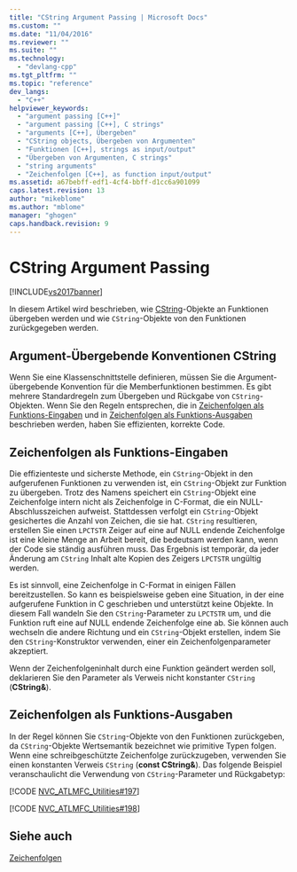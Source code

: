 ```yaml
---
title: "CString Argument Passing | Microsoft Docs"
ms.custom: ""
ms.date: "11/04/2016"
ms.reviewer: ""
ms.suite: ""
ms.technology: 
  - "devlang-cpp"
ms.tgt_pltfrm: ""
ms.topic: "reference"
dev_langs: 
  - "C++"
helpviewer_keywords: 
  - "argument passing [C++]"
  - "argument passing [C++], C strings"
  - "arguments [C++], Übergeben"
  - "CString objects, Übergeben von Argumenten"
  - "Funktionen [C++], strings as input/output"
  - "Übergeben von Argumenten, C strings"
  - "string arguments"
  - "Zeichenfolgen [C++], as function input/output"
ms.assetid: a67bebff-edf1-4cf4-bbff-d1cc6a901099
caps.latest.revision: 13
author: "mikeblome"
ms.author: "mblome"
manager: "ghogen"
caps.handback.revision: 9
---
```

# CString Argument Passing
[!INCLUDE[vs2017banner](../assembler/inline/includes/vs2017banner.md)]

In diesem Artikel wird beschrieben, wie [CString](../atl-mfc-shared/reference/cstringt-class.md)\-Objekte an Funktionen übergeben werden und wie `CString`\-Objekte von den Funktionen zurückgegeben werden.  
  
##  <a name="_core_cstring_argument.2d.passing_conventions"></a> Argument\-Übergebende Konventionen CString  
 Wenn Sie eine Klassenschnittstelle definieren, müssen Sie die Argument\-übergebende Konvention für die Memberfunktionen bestimmen.  Es gibt mehrere Standardregeln zum Übergeben und Rückgabe von `CString`\-Objekten.  Wenn Sie den Regeln entsprechen, die in [Zeichenfolgen als Funktions\-Eingaben](#_core_strings_as_function_inputs) und in [Zeichenfolgen als Funktions\-Ausgaben](#_core_strings_as_function_outputs) beschrieben werden, haben Sie effizienten, korrekte Code.  
  
##  <a name="_core_strings_as_function_inputs"></a> Zeichenfolgen als Funktions\-Eingaben  
 Die effizienteste und sicherste Methode, ein `CString`\-Objekt in den aufgerufenen Funktionen zu verwenden ist, ein `CString`\-Objekt zur Funktion zu übergeben.  Trotz des Namens speichert ein `CString`\-Objekt eine Zeichenfolge intern nicht als Zeichenfolge in C\-Format, die ein NULL\-Abschlusszeichen aufweist.  Stattdessen verfolgt ein `CString`\-Objekt gesichertes die Anzahl von Zeichen, die sie hat.  `CString` resultieren, erstellen Sie einen `LPCTSTR` Zeiger auf eine auf NULL endende Zeichenfolge ist eine kleine Menge an Arbeit bereit, die bedeutsam werden kann, wenn der Code sie ständig ausführen muss.  Das Ergebnis ist temporär, da jeder Änderung am `CString` Inhalt alte Kopien des Zeigers `LPCTSTR` ungültig werden.  
  
 Es ist sinnvoll, eine Zeichenfolge in C\-Format in einigen Fällen bereitzustellen.  So kann es beispielsweise geben eine Situation, in der eine aufgerufene Funktion in C geschrieben und unterstützt keine Objekte.  In diesem Fall wandeln Sie den `CString`\-Parameter zu `LPCTSTR` um, und die Funktion ruft eine auf NULL endende Zeichenfolge eine ab.  Sie können auch wechseln die andere Richtung und ein `CString`\-Objekt erstellen, indem Sie den `CString`\-Konstruktor verwenden, einer ein Zeichenfolgenparameter akzeptiert.  
  
 Wenn der Zeichenfolgeninhalt durch eine Funktion geändert werden soll, deklarieren Sie den Parameter als Verweis nicht konstanter `CString` \(**CString&**\).  
  
##  <a name="_core_strings_as_function_outputs"></a> Zeichenfolgen als Funktions\-Ausgaben  
 In der Regel können Sie `CString`\-Objekte von den Funktionen zurückgeben, da `CString`\-Objekte Wertsemantik bezeichnet wie primitive Typen folgen.  Wenn eine schreibgeschützte Zeichenfolge zurückzugeben, verwenden Sie einen konstanten Verweis `CString` \(**const CString&**\).  Das folgende Beispiel veranschaulicht die Verwendung von `CString`\-Parameter und Rückgabetyp:  
  
 [!CODE [NVC_ATLMFC_Utilities#197](../CodeSnippet/VS_Snippets_Cpp/NVC_ATLMFC_Utilities#197)]  
  
 [!CODE [NVC_ATLMFC_Utilities#198](../CodeSnippet/VS_Snippets_Cpp/NVC_ATLMFC_Utilities#198)]  
  
## Siehe auch  
 [Zeichenfolgen](../atl-mfc-shared/strings-atl-mfc.md)